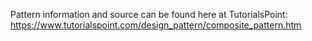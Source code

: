 Pattern information and source can be found here at TutorialsPoint:
https://www.tutorialspoint.com/design_pattern/composite_pattern.htm
